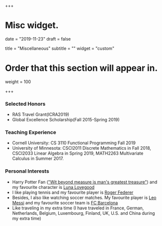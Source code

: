 +++
# Misc widget.

date = "2019-11-23"
draft = false

title = "Miscellaneous"
subtitle = ""
widget = "custom"

# Order that this section will appear in.
weight = 100

+++

### Selected Honors

* RAS Travel Grant(ICRA2019)
* Global Excellence Scholarship(Fall 2015-Spring 2019)

### Teaching Experience

* Cornell University: CS 3110 Functional Programming Fall 2019
* University of Minnesota: CSCI2011 Discrete Mathematics in Fall 2018, CSCI2033 Linear Algebra in Spring 2019, MATH2263 Multivariate Calculus in Summer 2017.

### Personal Interests

* Harry Potter Fan (["Wit beyond measure is man's greatest treasure"](https://pottermore.fandom.com/wiki/Ravenclaw)) and my favourite character is [Luna Lovegood](https://www.wizardingworld.com/features/seven-reasons-to-love-luna-lovegood)
* I like playing tennis and my favourite player is [Roger Federer](https://en.wikipedia.org/wiki/Roger_Federer)
* Besides, I also like watching soccer matches. My favourite player is [Leo Messi](https://en.wikipedia.org/wiki/Lionel_Messi) and my favourite soccer team is [FC Barcelona](https://en.wikipedia.org/wiki/FC_Barcelona)
* Like traveling in my extra time (I have traveled in France, German, Netherlands, Belgium, Luxembourg, Finland, UK, U.S. and China during my extra time)
